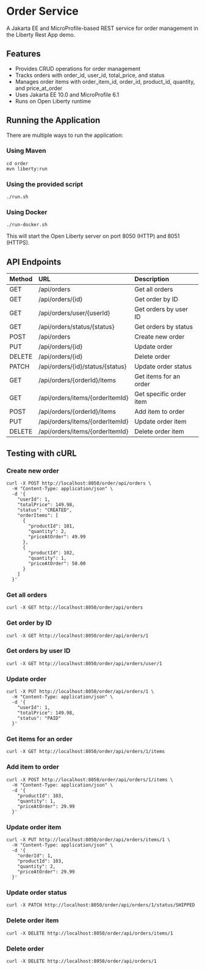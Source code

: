 # Order Service

A Jakarta EE and MicroProfile-based REST service for order management in the Liberty Rest App demo.

## Features

- Provides CRUD operations for order management
- Tracks orders with order_id, user_id, total_price, and status
- Manages order items with order_item_id, order_id, product_id, quantity, and price_at_order
- Uses Jakarta EE 10.0 and MicroProfile 6.1
- Runs on Open Liberty runtime

## Running the Application

There are multiple ways to run the application:

### Using Maven

```
cd order
mvn liberty:run
```

### Using the provided script

```
./run.sh
```

### Using Docker

```
./run-docker.sh
```

This will start the Open Liberty server on port 8050 (HTTP) and 8051 (HTTPS).

## API Endpoints

| Method | URL                                     | Description                          |
|--------|:----------------------------------------|:-------------------------------------|
| GET    | /api/orders                             | Get all orders                       |
| GET    | /api/orders/{id}                        | Get order by ID                      |
| GET    | /api/orders/user/{userId}               | Get orders by user ID                |
| GET    | /api/orders/status/{status}             | Get orders by status                 |
| POST   | /api/orders                             | Create new order                     |
| PUT    | /api/orders/{id}                        | Update order                         |
| DELETE | /api/orders/{id}                        | Delete order                         |
| PATCH  | /api/orders/{id}/status/{status}        | Update order status                  |
| GET    | /api/orders/{orderId}/items             | Get items for an order               |
| GET    | /api/orders/items/{orderItemId}         | Get specific order item              |
| POST   | /api/orders/{orderId}/items             | Add item to order                    |
| PUT    | /api/orders/items/{orderItemId}         | Update order item                    |
| DELETE | /api/orders/items/{orderItemId}         | Delete order item                    |

## Testing with cURL

### Create new order
```
curl -X POST http://localhost:8050/order/api/orders \
  -H "Content-Type: application/json" \
  -d '{
    "userId": 1,
    "totalPrice": 149.98,
    "status": "CREATED",
    "orderItems": [
      {
        "productId": 101,
        "quantity": 2,
        "priceAtOrder": 49.99
      },
      {
        "productId": 102,
        "quantity": 1,
        "priceAtOrder": 50.00
      }
    ]
  }'
```

### Get all orders
```
curl -X GET http://localhost:8050/order/api/orders
```

### Get order by ID
```
curl -X GET http://localhost:8050/order/api/orders/1
```

### Get orders by user ID
```
curl -X GET http://localhost:8050/order/api/orders/user/1
```

### Update order
```
curl -X PUT http://localhost:8050/order/api/orders/1 \
  -H "Content-Type: application/json" \
  -d '{
    "userId": 1,
    "totalPrice": 149.98,
    "status": "PAID"
  }'
```
### Get items for an order
```
curl -X GET http://localhost:8050/order/api/orders/1/items
```

### Add item to order
```
curl -X POST http://localhost:8050/order/api/orders/1/items \
  -H "Content-Type: application/json" \
  -d '{
    "productId": 103,
    "quantity": 1,
    "priceAtOrder": 29.99
  }'
```

### Update order item
```
curl -X PUT http://localhost:8050/order/api/orders/items/1 \
  -H "Content-Type: application/json" \
  -d '{
    "orderId": 1,
    "productId": 103,
    "quantity": 2,
    "priceAtOrder": 29.99
  }'
```

### Update order status
```
curl -X PATCH http://localhost:8050/order/api/orders/1/status/SHIPPED
```

### Delete order item
```
curl -X DELETE http://localhost:8050/order/api/orders/items/1
```

### Delete order
```
curl -X DELETE http://localhost:8050/order/api/orders/1
```
